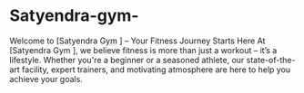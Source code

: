 # Satyendra-gym-
Welcome to [Satyendra Gym ] – Your Fitness Journey Starts Here  At [Satyendra Gym ], we believe fitness is more than just a workout – it’s a lifestyle. Whether you're a beginner or a seasoned athlete, our state-of-the-art facility, expert trainers, and motivating atmosphere are here to help you achieve your goals. 
